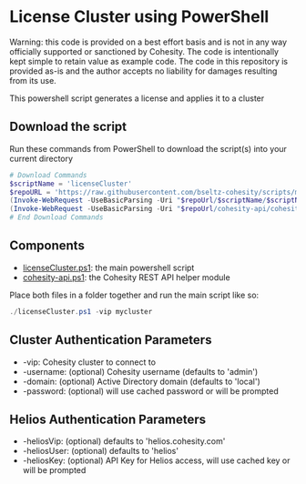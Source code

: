 # License Cluster using PowerShell

Warning: this code is provided on a best effort basis and is not in any way officially supported or sanctioned by Cohesity. The code is intentionally kept simple to retain value as example code. The code in this repository is provided as-is and the author accepts no liability for damages resulting from its use.

This powershell script generates a license and applies it to a cluster

## Download the script

Run these commands from PowerShell to download the script(s) into your current directory

```powershell
# Download Commands
$scriptName = 'licenseCluster'
$repoURL = 'https://raw.githubusercontent.com/bseltz-cohesity/scripts/master/powershell'
(Invoke-WebRequest -UseBasicParsing -Uri "$repoUrl/$scriptName/$scriptName.ps1").content | Out-File "$scriptName.ps1"; (Get-Content "$scriptName.ps1") | Set-Content "$scriptName.ps1"
(Invoke-WebRequest -UseBasicParsing -Uri "$repoUrl/cohesity-api/cohesity-api.ps1").content | Out-File cohesity-api.ps1; (Get-Content cohesity-api.ps1) | Set-Content cohesity-api.ps1
# End Download Commands
```

## Components

* [licenseCluster.ps1](https://raw.githubusercontent.com/bseltz-cohesity/scripts/master/powershell/licenseCluster/licenseCluster.ps1): the main powershell script
* [cohesity-api.ps1](https://raw.githubusercontent.com/bseltz-cohesity/scripts/master/powershell/cohesity-api/cohesity-api.ps1): the Cohesity REST API helper module

Place both files in a folder together and run the main script like so:

```powershell
./licenseCluster.ps1 -vip mycluster
```

## Cluster Authentication Parameters

* -vip: Cohesity cluster to connect to
* -username: (optional) Cohesity username (defaults to 'admin')
* -domain: (optional) Active Directory domain (defaults to 'local')
* -password: (optional) will use cached password or will be prompted

## Helios Authentication Parameters

* -heliosVip: (optional) defaults to 'helios.cohesity.com'
* -heliosUser: (optional) defaults to 'helios'
* -heliosKey: (optional) API Key for Helios access, will use cached key or will be prompted
